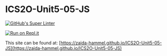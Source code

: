 # ICS2O-Unit5-05-JS

[![GitHub's Super Linter](https://github.com/zaida-hammel/ICS2O-Unit5-05-JSworkflows/GitHub's%20Super%20Linter/badge.svg)](https://github.com/zaida-hammel1/ICS2O-Unit5-05-JS/actions)

[![Run on Repl.it](https://repl.it/badge/github/zaida-hammel/ICS2O-Unit5-05-JS)](https://repl.it/github/zaida-hammel/ICS2O-Unit5-05-JS)

This site can be found at: [https://zaida-hammel.github.io/ICS2O-Unit5-05-JS](https://zaida-hammel.github.io/ICS2O-Unit5-05-JS)

